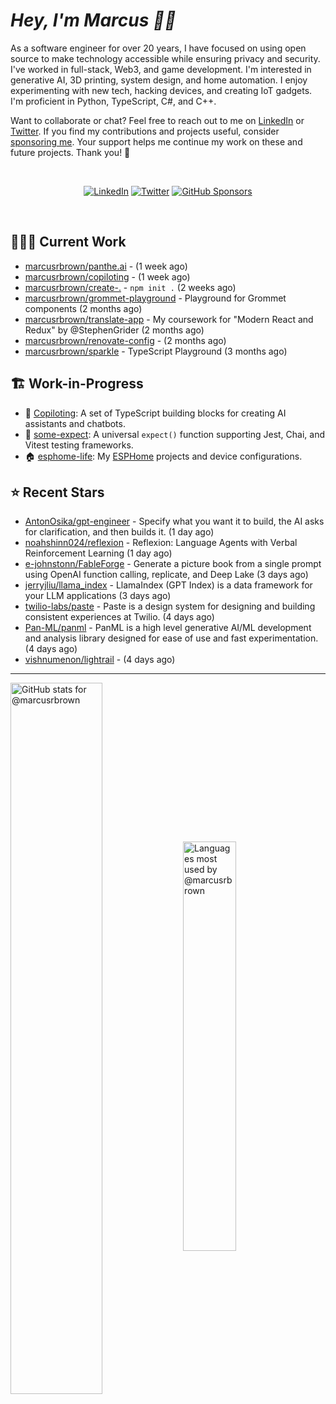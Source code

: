 # <em>Hey, I'm Marcus <span title="✌🏽 & ❤️">👋🏽</span></em>

As a software engineer for over 20 years, I have focused on using open source to make technology accessible while ensuring privacy and security. I've worked in full-stack, Web3, and game development. I'm interested in generative AI, 3D printing, system design, and home automation. I enjoy experimenting with new tech, hacking devices, and creating IoT gadgets. I'm proficient in Python, TypeScript, C#, and C++.

Want to collaborate or chat? Feel free to reach out to me on [LinkedIn][linkedin] or [Twitter][twitter]. If you find my contributions and projects useful, consider [sponsoring me][gh-sponsors]. Your support helps me continue my work on these and future projects. Thank you! 🖤

<br>
<div align='center'>

[![LinkedIn](https://img.shields.io/badge/LinkedIn-blue?style=for-the-badge&logo=linkedin)][linkedin]
[![Twitter](https://img.shields.io/badge/Twitter-blue?style=for-the-badge&logo=twitter&label)][twitter]
[![GitHub Sponsors](https://img.shields.io/github/sponsors/marcusrbrown?style=for-the-badge&logo=github-sponsors)
][gh-sponsors]

</div>
<br>

[gh-sponsors]: https://github.com/sponsors/marcusrbrown "@marcusrbrown | GitHub Sponsors"
[twitter]: https://twitter.com/mrossbrown "@mrossbrown | Twitter"
[linkedin]: https://www.linkedin.com/in/marcusrbrown "@marcusrbrown | LinkedIn"

## 👨🏽‍💻 Current Work



- [marcusrbrown/panthe.ai](https://github.com/marcusrbrown/panthe.ai) -  (1 week ago)
- [marcusrbrown/copiloting](https://github.com/marcusrbrown/copiloting) -  (1 week ago)
- [marcusrbrown/create-.](https://github.com/marcusrbrown/create-.) - `npm init .` (2 weeks ago)
- [marcusrbrown/grommet-playground](https://github.com/marcusrbrown/grommet-playground) - Playground for Grommet components (2 months ago)
- [marcusrbrown/translate-app](https://github.com/marcusrbrown/translate-app) - My coursework for &#34;Modern React and Redux&#34; by @StephenGrider (2 months ago)
- [marcusrbrown/renovate-config](https://github.com/marcusrbrown/renovate-config) -  (2 months ago)
- [marcusrbrown/sparkle](https://github.com/marcusrbrown/sparkle) - TypeScript Playground (3 months ago)


## 🏗️ Work-in-Progress

- 🤖 [Copiloting](https://github.com/marcusrbrown/copiloting): A set of TypeScript building blocks for creating AI assistants and chatbots.
- 🧪 [some-expect](https://github.com/marcusrbrown/some-expect): A universal `expect()` function supporting Jest, Chai, and Vitest testing frameworks.
- 🏠 [esphome-life](https://github.com/marcusrbrown/esphome-life): My [ESPHome](https://esphome.io/) projects and device configurations.

## ⭐ Recent Stars



- [AntonOsika/gpt-engineer](https://github.com/AntonOsika/gpt-engineer) - Specify what you want it to build, the AI asks for clarification, and then builds it. (1 day ago)
- [noahshinn024/reflexion](https://github.com/noahshinn024/reflexion) - Reflexion: Language Agents with Verbal Reinforcement Learning (1 day ago)
- [e-johnstonn/FableForge](https://github.com/e-johnstonn/FableForge) - Generate a picture book from a single prompt using OpenAI function calling, replicate, and Deep Lake (3 days ago)
- [jerryjliu/llama_index](https://github.com/jerryjliu/llama_index) - LlamaIndex (GPT Index) is a data framework for your LLM applications (3 days ago)
- [twilio-labs/paste](https://github.com/twilio-labs/paste) - Paste is a design system for designing and building consistent experiences at Twilio. (4 days ago)
- [Pan-ML/panml](https://github.com/Pan-ML/panml) - PanML is a high level generative AI/ML development and analysis library designed for ease of use and fast experimentation. (4 days ago)
- [vishnumenon/lightrail](https://github.com/vishnumenon/lightrail) -  (4 days ago)


---
<img align='center' width='54%' alt='GitHub stats for @marcusrbrown' src='https://github-readme-stats.vercel.app/api?username=marcusrbrown&show_icons=true&theme=dark&include_all_commits=true&count_private=true'>
<img align='center' width='41%' alt='Languages most used by @marcusrbrown' src='https://github-readme-stats.vercel.app/api/top-langs/?username=marcusrbrown&layout=compact&theme=dark&include_all_commits=true&count_private=true'>
